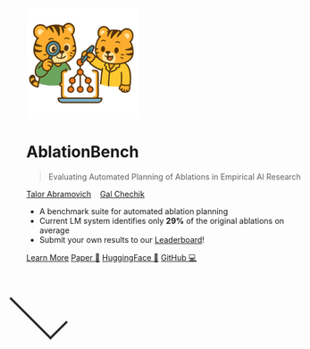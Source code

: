 <!-- markdownlint-disable first-line-h1 -->

<img src="_media/icon.png" alt="logo" width="200"/>

# **AblationBench**

> Evaluating Automated Planning of Ablations in Empirical AI Research

[Talor Abramovich](https://talorabr.github.io)&nbsp;&nbsp;&nbsp;&nbsp;[Gal Chechik](https://chechiklab.biu.ac.il/~gal/)

- A benchmark suite for automated ablation planning
- Current LM system identifies only **29%** of the original ablations on average
- Submit your own results to our [Leaderboard](#leaderboard)!



<style>

.scroll-arrow {
  padding-top: 60px;
  width: 40px;
  height: 40px;
  position: relative;
  animation: arrow-bounce 1.5s infinite;
}

.scroll-arrow::before {
  content: '';
  position: absolute;
  top: 10px;
  left: 0;
  width: 100%;
  height: 100%;
  border: solid black;
  border-width: 0 0 4px 4px;
  transform: rotate(315deg);
  box-sizing: content-box;
  display: block;
}

/* Confined to only this arrow */
@keyframes arrow-bounce {
  0%, 100% {
    transform: translateY(0);
    opacity: 0.7;
  }
  50% {
    transform: translateY(8px);
    opacity: 1;
  }
}
</style>

[Learn More](#ablationbench)
[Paper 📎](https://www.arxiv.org/abs/2507.08038)
[HuggingFace 🤗](https://huggingface.co/collections/ai-coscientist/ablationbench-682701a2c1eafb87b1b087ea)
[GitHub 💻](https://github.com/ai-scientist-bench/ablation-bench)

<div>
  <div class="scroll-arrow"></div>
</div>



<!-- ![color](#b1ffbb) -->
<!-- ![](/_media/icon.png) -->
